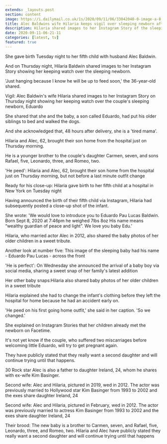 ```yaml
---
extends: _layouts.post
section: content
image: https://i.dailymail.co.uk/1s/2020/09/11/06/33042040-0-image-a-8_1599801492309.jpg 
title: Alec Baldwins wife Hilaria keeps vigil over sleeping newborn after couple bring him home 
description: Hilaria shared images to her Instagram Story of the sleeping newborn and wrote in the caption Just hanging because I know he will be up to feed soon.. 
date: 2020-09-11-06-21-11 
categories: [latest, tv] 
featured: true 
--- 
```

She gave birth Tuesday night to her fifth child with husband Alec Baldwin.

And on Thursday night, Hilaria Baldwin shared images to her Instagram Story showing her keeping watch over the sleeping newborn.

'Just hanging because I know he will be up to feed soon,' the 36-year-old shared.

Vigil: Alec Baldwin's wife Hilaria shared images to her Instagram Story on Thursday night showing her keeping watch over the couple's sleeping newborn, Eduardo

She shared that she and the baby, a son called Eduardo, had put his older siblings to bed and walked the dogs. 

And she acknowledged that, 48 hours after delivery, she is a 'tired mama'.

Hilaria and Alec, 62, brought their son home from the hospital just on Thursday morning.

He is a younger brother to the couple's daughter Carmen, seven, and sons Rafael, five, Leonardo, three, and Romeo, two. 

'He peed': Hilaria and Alec, 62, brought their son home from the hospital just on Thursday morning, but not before a last minute outfit change 

Ready for his close-up: Hilaria gave birth to her fifth child at a hospital in New York on Tuesday night 

Having announced the birth of their fifth child via Instagram, Hilaria had subsequently posted a close-up shot of the infant.

She wrote: 'We would love to introduce you to Eduardo Pau Lucas Baldwin. Born Sept 8, 2020 at 7:46pm he weighed 7lbs 8oz His name means “wealthy guardian of peace and light”. We love you baby Edu.'

Hilaria, who married actor Alec in 2012, also shared the baby photos of her older children in a sweet tribute. 

Another look at number five: This image of the sleeping baby had his name - Eduardo Pau Lucas - across the front

'He is perfect': On Wednesday she announced the arrival of a baby boy via social media, sharing a sweet snap of her family's latest addition 

Her other baby snaps:Hilaria also shared baby photos of her older children in a sweet tribute





Hilaria explained she had to change the infant's clothing before they left the hospital for home because he had an accident early on.

'He peed on his first going home outfit,' she said in her caption. 'So we changed.' 

She explained on Instagram Stories that her children already met the newborn on Facetime. 

It's not yet know if the couple, who suffered two miscarriages before welcoming little Eduardo, will try to get pregnant again.

They have publicly stated that they really want a second daughter and will continue trying until that happens.  

30 Rock star Alec is also a father to daughter Ireland, 24, whom he shares with ex-wife Kim Basinger.

Second wife: Alec and Hilaria, pictured in 2019, wed in 2012. The actor was previously married to Hollywood star Kim Basinger from 1993 to 2002 and the exes share daughter Ireland, 24

Second wife: Alec and Hilaria, pictured in February, wed in 2012. The actor was previously married to actress Kim Basinger from 1993 to 2002 and the exes share daughter Ireland, 24

Their brood: The new baby is a brother to Carmen, seven, and Rafael, five, Leonardo, three, and Romeo, two. Hilaria and Alec have publicly stated they really want a second daughter and will continue trying until that happens

